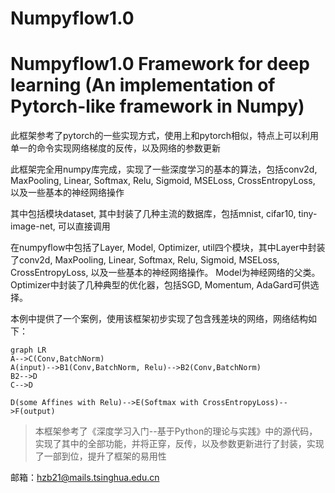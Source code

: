 # Numpyflow1.0
# Numpyflow1.0 Framework for deep learning (An implementation of Pytorch-like framework in Numpy)

此框架参考了pytorch的一些实现方式，使用上和pytorch相似，特点上可以利用单一的命令实现网络梯度的反传，以及网络的参数更新

此框架完全用numpy库完成，实现了一些深度学习的基本的算法，包括conv2d, MaxPooling, Linear, Softmax, Relu, Sigmoid, MSELoss, CrossEntropyLoss, 以及一些基本的神经网络操作

其中包括模块dataset, 其中封装了几种主流的数据库，包括mnist, cifar10, tiny-image-net, 可以直接调用

在numpyflow中包括了Layer, Model, Optimizer, util四个模块，其中Layer中封装了conv2d, MaxPooling, Linear, Softmax, Relu, Sigmoid, MSELoss, CrossEntropyLoss, 以及一些基本的神经网络操作。
Model为神经网络的父类。Optimizer中封装了几种典型的优化器，包括SGD, Momentum, AdaGard可供选择。

本例中提供了一个案例，使用该框架初步实现了包含残差块的网络，网络结构如下：

```mermaid
graph LR
A-->C(Conv,BatchNorm)
A(input)-->B1(Conv,BatchNorm, Relu)-->B2(Conv,BatchNorm)
B2-->D
C-->D

D(some Affines with Relu)-->E(Softmax with CrossEntropyLoss)-->F(output)
```
> 本框架参考了《深度学习入门--基于Python的理论与实践》中的源代码，实现了其中的全部功能，并将正穿，反传，以及参数更新进行了封装，实现了一部到位，提升了框架的易用性

邮箱：hzb21@mails.tsinghua.edu.cn
